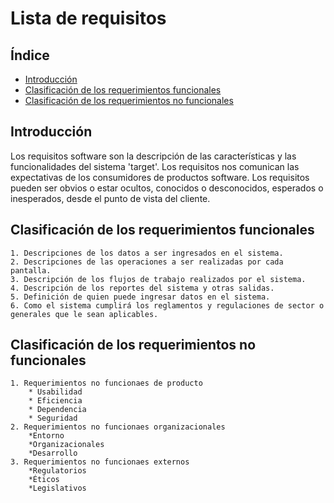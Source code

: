 # Lista de requisitos## Índice* [Introducción](#Introducción)* [Clasificación de los requerimientos funcionales](#Clasificación-de-los-requerimientos-funcionales)* [Clasificación de los requerimientos no funcionales](#Clasificación-de-los-requerimientos-no-funcionales)## Introducción  Los requisitos software son la descripción de las características y las funcionalidades del sistema 'target'. Los requisitos nos comunican las expectativas de los consumidores de productos software. Los requisitos pueden ser obvios o estar ocultos, conocidos o desconocidos, esperados o inesperados, desde el punto de vista del cliente.    ## Clasificación de los requerimientos funcionales    1. Descripciones de los datos a ser ingresados en el sistema.    2. Descripciones de las operaciones a ser realizadas por cada pantalla.    3. Descripción de los flujos de trabajo realizados por el sistema.    4. Descripción de los reportes del sistema y otras salidas.    5. Definición de quien puede ingresar datos en el sistema.    6. Como el sistema cumplirá los reglamentos y regulaciones de sector o generales que le sean aplicables.## Clasificación de los requerimientos no funcionales    1. Requerimientos no funcionaes de producto             * Usabilidad        * Eficiencia        * Dependencia        * Seguridad    2. Requerimientos no funcionaes organizacionales        *Entorno        *Organizacionales        *Desarrollo    3. Requerimientos no funcionaes externos         *Regulatorios        *Éticos        *Legislativos